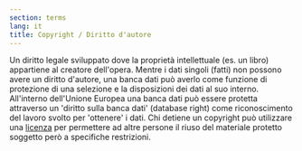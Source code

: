 ```yaml
---
section: terms
lang: it
title: Copyright / Diritto d'autore
---
```


Un diritto legale sviluppato dove la proprietà intellettuale (es. un libro) appartiene al creatore dell'opera. Mentre i dati singoli (fatti) non possono avere un diritto d'autore, una banca dati può averlo come funzione di protezione di una selezione e la disposizioni dei dati al suo interno. All'interno dell'Unione Europea una banca dati può essere protetta attraverso un 'diritto sulla banca dati' (database right) come riconoscimento del lavoro svolto per 'ottenere' i dati. Chi detiene un copyright può utilizzare una [licenza](/glossary/it/licence/) per permettere ad altre persone il riuso del materiale protetto soggetto però a specifiche restrizioni.
